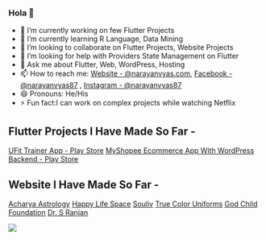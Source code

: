 ### Hola 👋

- 🔭 I’m currently working on few Flutter Projects
- 🌱 I’m currently learning R Language, Data Mining
- 👯 I’m looking to collaborate on Flutter Projects, Website Projects
- 🤔 I’m looking for help with Providers State Management on Flutter
- 💬 Ask me about Flutter, Web, WordPress, Hosting
- 📫 How to reach me: [Website - @narayanvyas.com](https://www.narayanvyas.org/), [Facebook - @narayanvyas87](https://facebook.com/narayanvyas87) , [Instagram - @narayanvyas87](https://instagram.com/narayanvyas87)
- 😄 Pronouns: He/His
- ⚡ Fun fact:I can work on complex projects while watching Netflix

## Flutter Projects I Have Made So Far -
[UFit Trainer App - Play Store](https://play.google.com/store/apps/details?id=com.webdevfusion.ufit_trainer)
[MyShopee Ecommerce App With WordPress Backend - Play Store](https://play.google.com/store/apps/details?id=com.webdevfusion.ufit_trainer)

## Website I Have Made So Far -
[Acharya Astrology](https://www.acharyaastrology.com/)
[Happy Life Space](https://www.happylifespace.in/)
[Souliv](https://www.souliv.com/)
[True Color Uniforms](https://www.truecoloruniforms.com/)
[God Child Foundation](https://www.godchildfoundation.com/)
[Dr. S Ranjan](https://www.drsranjan.com/)

<img src="https://github-readme-stats.vercel.app/api?username=narayanvyas&&show_icons=true&title_color=ffffff&icon_color=bb2acf&text_color=daf7dc&bg_color=191919">
